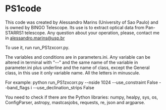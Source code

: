 # PS1code

This code was created by Alessandro Marins (University of Sao Paulo) and is owned by BINGO Telescope.
Its use is to extract optical data from Pan-STARRS1 telescope.
Any question about your operation, please, contact me in alessandro.marins@usp.br

To use it, run run_PS1zxcorr.py.

The variables and conditions are in parameters.ini.
Any variable can be altered in terminal with "--" and the same name of the variable in parameter.ini plus underline and the name of class, except the General class, in this use it only variable name.
All the letters in minuscule.

For example:
python run_PS1zxcorr.py --nside 1024 --use_constraint False --band_flags i --use_declination_strips False

You need to check if there are the Python libraries: numpy, healpy, sys, os, ConfigParser, astropy, mastcasjobs, requests, re, json and argparse.
